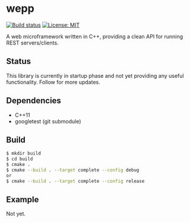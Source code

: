 # wepp
[![Build status](https://ci.appveyor.com/api/projects/status/ku6wlu3qn3rcplug/branch/master?svg=true)](https://ci.appveyor.com/project/jimmiebergmann/wepp/branch/master)  [![License: MIT](https://img.shields.io/badge/License-MIT-brightgreen.svg)](https://opensource.org/licenses/MIT)

A web microframework written in C++, providing a clean API for running REST servers/clients.

## Status
This library is currently in startup phase and not yet providing any useful functionality.
Follow for more updates.

## Dependencies
* C++11
* googletest (git submodule)

## Build
```sh
$ mkdir build
$ cd build
$ cmake .
$ cmake --build . --target complete --config debug
or
$ cmake --build . --target complete --config release
```

## Example
Not yet.


